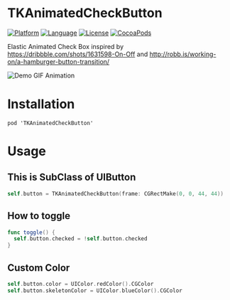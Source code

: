 
# TKAnimatedCheckButton

[![Platform](http://img.shields.io/badge/platform-ios-blue.svg?style=flat
)](https://developer.apple.com/iphone/index.action)
[![Language](http://img.shields.io/badge/language-swift-brightgreen.svg?style=flat
)](https://developer.apple.com/swift)
[![License](http://img.shields.io/badge/license-MIT-lightgrey.svg?style=flat
)](http://mit-license.org)
[![CocoaPods](https://img.shields.io/cocoapods/v/TKAnimatedCheckButton.svg)]()


Elastic Animated Check Box inspired by
https://dribbble.com/shots/1631598-On-Off
and
http://robb.is/working-on/a-hamburger-button-transition/

![Demo GIF Animation](https://raw.githubusercontent.com/entotsu/TKAnimatedCheckButton/master/demo.gif "Demo GIF Animation")


# Installation
```
pod 'TKAnimatedCheckButton'
```

# Usage

## This is SubClass of UIButton

``` swift
self.button = TKAnimatedCheckButton(frame: CGRectMake(0, 0, 44, 44))
```

## How to toggle
``` swift
func toggle() {
  self.button.checked = !self.button.checked
}
```
## Custom Color
``` swift
self.button.color = UIColor.redColor().CGColor
self.button.skeletonColor = UIColor.blueColor().CGColor
```
